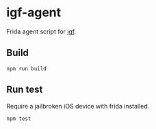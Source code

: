 # igf-agent

Frida agent script for [igf](https://npmjs.org/igf).

## Build

```npm run build```

## Run test

Require a jailbroken iOS device with frida installed.

```npm test```
